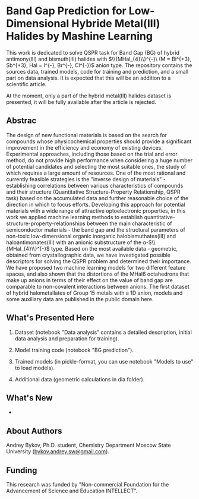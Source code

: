 # Band Gap Prediction for Low-Dimensional Hybride Metal(III) Halides by Mashine Learning

This work is dedicated to solve QSPR task for Band Gap (BG) of hybrid antimony(III) and bismuth(III) halides with $\\{MHal_{4}\\}^{-}\ (M = Bi^{+3}, Sb^{+3}; Hal = I^{-}, Br^{-}, Cl^{-})$ anion type. The repository contains the sources data, trained models, code for training and prediction, and a small part on data analysis. It is expected that this will be an addition to a scientific article.

At the moment, only a part of the hybrid metal(III) halides dataset is presented, it will be fully available after the article is rejected.

## Abstrac

The design of new functional materials is based on the search for compounds whose physicochemical properties should provide a significant improvement in the efficiency and economy of existing devices. Experimental approaches, including those based on the trial and error method, do not provide high performance when considering a huge number of potential candidates and selecting the most suitable ones, the study of which requires a large amount of resources. One of the most rational and currently feasible strategies is the "inverse design of materials" - establishing correlations between various characteristics of compounds and their structure (Quantitative Structure-Property Relationship, QSPR task) based on the accumulated data and further reasonable choice of the direction in which to focus efforts. Developing this approach for potential materials with a wide range of attractive optoelectronic properties, in this work we applied machine learning methods to establish quantitative-structure-property-relationships between the main characteristic of semiconductor materials - the band gap and the structural parameters of non-toxic low-dimensional organic inorganic halobismuthates(III) and haloantimonates(III) with an anionic substructure of the α-$\\{MHal_{4}\\}^{-}$ type. Based on the most available data - geometric, obtained from crystallographic data, we have investigated possible descriptors for solving the QSPR problem and determined their importance. We have proposed two machine learning models for two different feature spaces, and also shown that the distortions of the MHal6 octahedrons that make up anions in terms of their effect on the value of band gap are comparable to non-covalent interactions between anions. The first dataset of hybrid halometallates of Group 15 metals with a 1D anion, models and some auxiliary data are published in the public domain here.

## What's Presented Here

1) Dataset (notebook "Data analysis" contains a detailed description, initial data analysis and preparation for training).

2) Model training code (notebook "BG prediction").

3) Trained models (in pickle-format, you can use notebook "Models to use" to load models).

4) Additional data (geometric calculations in dia folder).
   
## What's New
-
## About Authors
Andrey Bykov, Ph.D. student, Chemistry Department Moscow State University (bykov.andrey.sw@gmail.com).
## Funding
This research was funded by "Non-commercial Foundation for the Advancement of Science and Education INTELLECT".
